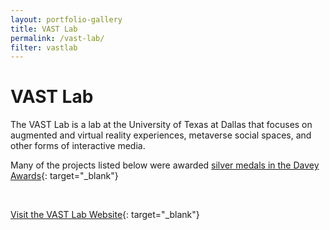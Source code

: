 ```yaml
---
layout: portfolio-gallery
title: VAST Lab
permalink: /vast-lab/
filter: vastlab
---
```


# VAST Lab

The VAST Lab is a lab at the University of Texas at Dallas that focuses on augmented and virtual reality experiences, metaverse social spaces, and other forms of interactive media.

Many of the projects listed below were awarded [silver medals in the Davey Awards](https://daveyawards.com/winners-area/gallery/list/?search=relevantvr&event=1066&award=2){: target="_blank"}

<br>

[Visit the VAST Lab Website](https://www.vastlab.com/){: target="_blank"}
